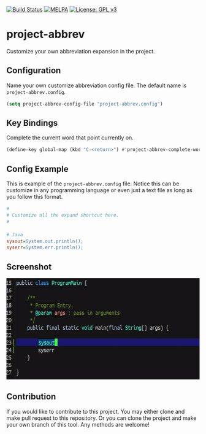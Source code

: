 [![Build Status](https://travis-ci.com/jcs090218/project-abbrev.svg?branch=master)](https://travis-ci.com/jcs090218/project-abbrev)
[![MELPA](https://melpa.org/packages/project-abbrev-badge.svg)](https://melpa.org/#/project-abbrev)
[![License: GPL v3](https://img.shields.io/badge/License-GPL%20v3-blue.svg)](https://www.gnu.org/licenses/gpl-3.0)


# project-abbrev #

Customize your own abbreviation expansion in the project.


## Configuration ##
Name your own customize abbreviation config file. The default name
is `project-abbrev.config`.
```el
(setq project-abbrev-config-file "project-abbrev.config")
```


## Key Bindings ##
Complete the current word that point currently on.
```el
(define-key global-map (kbd "C-<return>") #'project-abbrev-complete-word)
```


## Config Example ##
This is example of the `project-abbrev.config` file. Notice this can be customize
in any programming language or even just a text file as long as you follow this format.
```ini
#
# Customize all the expand shortcut here.
#

# Java
sysout=System.out.println();
syserr=System.err.println();
```


## Screenshot ##
<img src="./screenshot/custom-abbrev-demo.gif" with="600" height="264"/>


## Contribution ##
If you would like to contribute to this project. You may either
clone and make pull request to this repository. Or you can
clone the project and make your own branch of this tool. Any
methods are welcome!
